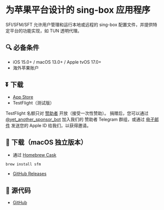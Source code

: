 # 为苹果平台设计的 sing-box 应用程序

SFI/SFM/SFT 允许用户管理和运行本地或远程的 sing-box 配置文件，并提供特定平台的功能实现，如 TUN 透明代理。

## :mag: 必备条件

- iOS 15.0+ / macOS 13.0+ / Apple tvOS 17.0+
- 海外苹果账户

## :arrow_double_down: 下载

- [App Store](https://apps.apple.com/app/sing-box-vt/id6673731168)
- TestFlight（测试版）

TestFlight 名额只对 [赞助者](https://github.com/sponsors/nekohasekai) 开放（接受一次性赞助）。
捐赠后，您可以通过 [@yet_another_sponsor_bot](https://t.me/yet_another_sponsor_bot) 加入我们的
赞助者 Telegram 群组，或通过 [电子邮件](mailto:contact@sagernet.org) 发送您的 Apple ID 给我们，以获得邀请。

## :arrow_down_small: 下载（macOS 独立版本）

- 通过 [Homebrew Cask](https://formulae.brew.sh/cask/sfm)

```bash
brew install sfm
```

- [GitHub Releases](https://github.com/SagerNet/sing-box/releases)

## :page_facing_up: 源代码

- [GitHub](https://github.com/SagerNet/sing-box-for-apple)
